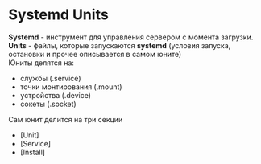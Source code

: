 # Systemd Units
**Systemd** - инструмент для управления сервером с момента загрузки.  
**Units** - файлы, которые запускаются **systemd** (условия запуска, остановки и прочее описывается в самом юните)  
Юниты делятся на:
* службы (.service)  
* точки монтирования (.mount)  
* устройства (.device)  
* сокеты (.socket)

Сам юнит делится на три секции
* \[Unit\]
* \[Service\]
* \[Install\]
